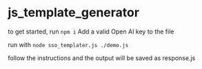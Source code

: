 # js_template_generator
 

to get started, run `npm i`
Add a valid Open AI key to the file

run with `node sso_templater.js ./demo.js`

follow the instructions and the output will be saved as response.js